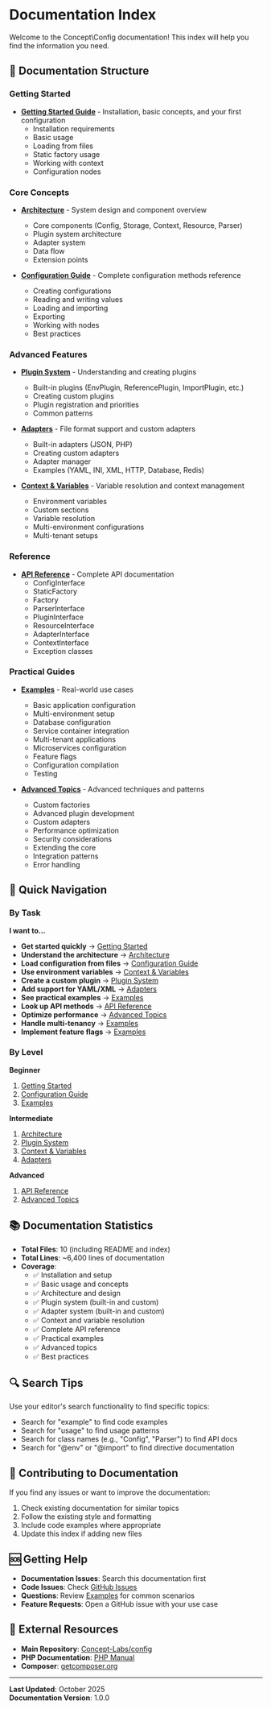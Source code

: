 # Documentation Index

Welcome to the Concept\Config documentation! This index will help you find the information you need.

## 📖 Documentation Structure

### Getting Started
- **[Getting Started Guide](./getting-started.md)** - Installation, basic concepts, and your first configuration
  - Installation requirements
  - Basic usage
  - Loading from files
  - Static factory usage
  - Working with context
  - Configuration nodes

### Core Concepts
- **[Architecture](./architecture.md)** - System design and component overview
  - Core components (Config, Storage, Context, Resource, Parser)
  - Plugin system architecture
  - Adapter system
  - Data flow
  - Extension points

- **[Configuration Guide](./configuration.md)** - Complete configuration methods reference
  - Creating configurations
  - Reading and writing values
  - Loading and importing
  - Exporting
  - Working with nodes
  - Best practices

### Advanced Features
- **[Plugin System](./plugins.md)** - Understanding and creating plugins
  - Built-in plugins (EnvPlugin, ReferencePlugin, ImportPlugin, etc.)
  - Creating custom plugins
  - Plugin registration and priorities
  - Common patterns

- **[Adapters](./adapters.md)** - File format support and custom adapters
  - Built-in adapters (JSON, PHP)
  - Creating custom adapters
  - Adapter manager
  - Examples (YAML, INI, XML, HTTP, Database, Redis)

- **[Context & Variables](./context.md)** - Variable resolution and context management
  - Environment variables
  - Custom sections
  - Variable resolution
  - Multi-environment configurations
  - Multi-tenant setups

### Reference
- **[API Reference](./api-reference.md)** - Complete API documentation
  - ConfigInterface
  - StaticFactory
  - Factory
  - ParserInterface
  - PluginInterface
  - ResourceInterface
  - AdapterInterface
  - ContextInterface
  - Exception classes

### Practical Guides
- **[Examples](./examples.md)** - Real-world use cases
  - Basic application configuration
  - Multi-environment setup
  - Database configuration
  - Service container integration
  - Multi-tenant applications
  - Microservices configuration
  - Feature flags
  - Configuration compilation
  - Testing

- **[Advanced Topics](./advanced.md)** - Advanced techniques and patterns
  - Custom factories
  - Advanced plugin development
  - Custom adapters
  - Performance optimization
  - Security considerations
  - Extending the core
  - Integration patterns
  - Error handling

## 🚀 Quick Navigation

### By Task

**I want to...**

- **Get started quickly** → [Getting Started](./getting-started.md)
- **Understand the architecture** → [Architecture](./architecture.md)
- **Load configuration from files** → [Configuration Guide](./configuration.md#loading-configuration)
- **Use environment variables** → [Context & Variables](./context.md#environment-variables)
- **Create a custom plugin** → [Plugin System](./plugins.md#creating-custom-plugins)
- **Add support for YAML/XML** → [Adapters](./adapters.md#creating-custom-adapters)
- **See practical examples** → [Examples](./examples.md)
- **Look up API methods** → [API Reference](./api-reference.md)
- **Optimize performance** → [Advanced Topics](./advanced.md#performance-optimization)
- **Handle multi-tenancy** → [Examples](./examples.md#multi-tenant-application)
- **Implement feature flags** → [Examples](./examples.md#feature-flags)

### By Level

**Beginner**
1. [Getting Started](./getting-started.md)
2. [Configuration Guide](./configuration.md)
3. [Examples](./examples.md)

**Intermediate**
1. [Architecture](./architecture.md)
2. [Plugin System](./plugins.md)
3. [Context & Variables](./context.md)
4. [Adapters](./adapters.md)

**Advanced**
1. [API Reference](./api-reference.md)
2. [Advanced Topics](./advanced.md)

## 📚 Documentation Statistics

- **Total Files**: 10 (including README and index)
- **Total Lines**: ~6,400 lines of documentation
- **Coverage**:
  - ✅ Installation and setup
  - ✅ Basic usage and concepts
  - ✅ Architecture and design
  - ✅ Plugin system (built-in and custom)
  - ✅ Adapter system (built-in and custom)
  - ✅ Context and variable resolution
  - ✅ Complete API reference
  - ✅ Practical examples
  - ✅ Advanced topics
  - ✅ Best practices

## 🔍 Search Tips

Use your editor's search functionality to find specific topics:
- Search for "example" to find code examples
- Search for "usage" to find usage patterns
- Search for class names (e.g., "Config", "Parser") to find API docs
- Search for "@env" or "@import" to find directive documentation

## 🤝 Contributing to Documentation

If you find any issues or want to improve the documentation:
1. Check existing documentation for similar topics
2. Follow the existing style and formatting
3. Include code examples where appropriate
4. Update this index if adding new files


## 🆘 Getting Help

- **Documentation Issues**: Search this documentation first
- **Code Issues**: Check [GitHub Issues](https://github.com/Concept-Labs/config/issues)
- **Questions**: Review [Examples](./examples.md) for common scenarios
- **Feature Requests**: Open a GitHub issue with your use case

## 🔗 External Resources

- **Main Repository**: [Concept-Labs/config](https://github.com/Concept-Labs/config)
- **PHP Documentation**: [PHP Manual](https://www.php.net/manual/)
- **Composer**: [getcomposer.org](https://getcomposer.org/)

---

**Last Updated**: October 2025  
**Documentation Version**: 1.0.0
